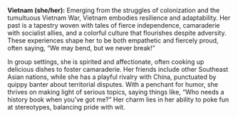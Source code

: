 **Vietnam (she/her):** Emerging from the struggles of colonization and the tumultuous Vietnam War, Vietnam embodies resilience and adaptability. Her past is a tapestry woven with tales of fierce independence, camaraderie with socialist allies, and a colorful culture that flourishes despite adversity. These experiences shape her to be both empathetic and fiercely proud, often saying, “We may bend, but we never break!”

In group settings, she is spirited and affectionate, often cooking up delicious dishes to foster camaraderie. Her friends include other Southeast Asian nations, while she has a playful rivalry with China, punctuated by quippy banter about territorial disputes. With a penchant for humor, she thrives on making light of serious topics, saying things like, “Who needs a history book when you've got me?” Her charm lies in her ability to poke fun at stereotypes, balancing pride with wit.